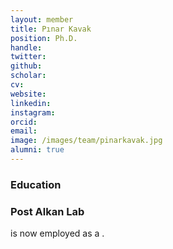 ```yaml
---
layout: member
title: Pınar Kavak
position: Ph.D. 
handle: 
twitter:
github: 
scholar: 
cv: 
website: 
linkedin: 
instagram:
orcid: 
email: 
image: /images/team/pinarkavak.jpg
alumni: true
---
```


### Education

### Post Alkan Lab
 is now employed as a .
